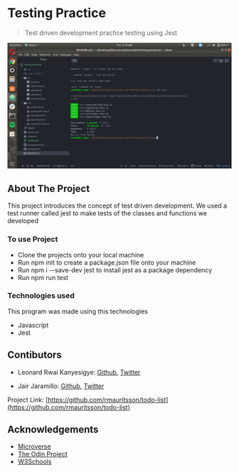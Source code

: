 # Testing Practice
> Test driven development practice testing using Jest

![screenshot](./app_screenshot.png)


## About The Project

This project introduces the concept of test driven development. We used a test runner called jest to make tests of the classes and functions we developed

### To use Project
- Clone the projects onto your local machine
- Run npm init to create a package.json file onto your machine
- Run npm i --save-dev jest to install jest as a package dependency
- Run npm run test

### Technologies used
This program was made using this technologies

- Javascript
- Jest

## Contibutors

* Leonard Rwai Kanyesigye: [Github](https://github.com/rmauritsson), [Twitter](https://twitter.com/leokanye)

* Jair Jaramillo: [Github](https://github.com/jairjy), [Twitter](https://twitter.com/jairjy)

Project Link: [https://github.com/rmauritsson/todo-list](https://github.com/rmauritsson/todo-list)

<!-- ACKNOWLEDGEMENTS -->

## Acknowledgements

* [Microverse](https://www.microverse.org/)
* [The Odin Project](https://www.theodinproject.com/)
* [W3Schools](https://www.w3schools.com/)
